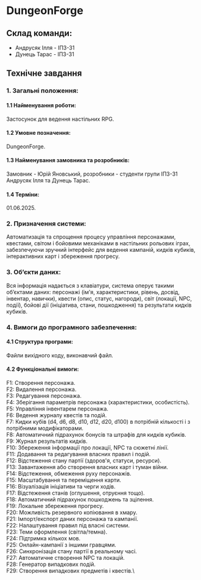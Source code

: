 # DungeonForge
## Склад команди:
- Андрусяк Ілля - ІПЗ-31
- Дунець Тарас - ІПЗ-31

## Технічне завдання
### 1. Загальні положення:
#### 1.1 Найменування роботи: 
Застосунок для ведення настільних RPG.
#### 1.2 	Умовне позначення: 
DungeonForge.
#### 1.3	Найменування замовника та розробників: 
Замовник - Юрій Яновський, розробники - студенти групи ІПЗ-31 Андрусяк Ілля та Дунець Тарас.
#### 1.4 Терміни: 
01.06.2025.
### 2. Призначення системи:
 Автоматизація та спрощення процесу управління персонажами, квестами, світом і бойовими механіками в настільних рольових іграх, забезпечуючи зручний інтерфейс для ведення кампаній, кидків кубиків, інтерактивних карт і збереження прогресу.
### 3. Об’єкти даних:
Вся інформація надається з клавіатури, система оперує такими об’єктами даних: персонажі (ім'я, характеристики, рівень, досвід, інвентар, навички), квести (опис, статус, нагороди), світ (локації, NPC, події), бойові дії (ініціатива, стани, пошкодження) та результати кидків кубиків.
### 4. Вимоги до програмного забезпечення:
#### 4.1 Структура програми:
Файли вихідного коду, виконавчий файл.
#### 4.2 Функціональні вимоги:
F1: 	Створення персонажа. \
F2: 	Видалення персонажа. \
F3: 	Редагування персонажа.\
F4: 	Зберігання параметрів персонажа (характеристики, особистість).\
F5: 	Управління інвентарем персонажа.\
F6: 	Ведення журналу квестів та подій.\
F7: 	Кидки кубів (d4, d6, d8, d10, d12, d20, d100) в потрібній кількості і з потрібними модифікаторами.\
F8: 	Автоматичний підрахунок бонусів та штрафів для кидків кубиків.\
F9: 	Журнал результатів кидків.\
F10:	Збереження інформації про локації, NPC та сюжетні лінії.\
F11:	Додавання та редагування власних правил і подій.\
F12:	Відстеження стану партії (здоров'я, статуси, ресурси).\
F13:	Завантаження або створення власних карт і туман війни.\
F14:	Відстеження, обмеження руху персонажів.\
F15:	Масштабування та переміщення карти.\
F16:	Візуалізація ініціативи та черги ходів.\
F17:	Відстеження станів (оглушення, отруєння тощо).\
F18:	Автоматичний підрахунок пошкоджень та зцілення.\
F19:	Локальне збереження прогресу.\
F20:	Можливість резервного копіювання в хмару.\
F21:	Імпорт/експорт даних персонажа та кампанії.\
F22:	Налаштування правил під власні системи.\
F23:	Теми оформлення (світла/темна).\
F24:	Підтримка кількох мов.\
F25: 	Онлайн-кампанії з іншими гравцями.\
F26:	Синхронізація стану партії в реальному часі.\
F27:	Автоматичне створення NPC та локацій.\
F28:	Генератор випадкових подій.\
F29:	Створення випадкових предметів і квестів.\

